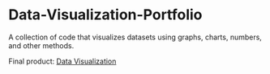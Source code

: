 # Data-Visualization-Portfolio

A collection of code that visualizes datasets using graphs, charts, numbers, and other methods.

Final product: [Data Visualization](https://lush-invited-nasturtium.glitch.me/)
